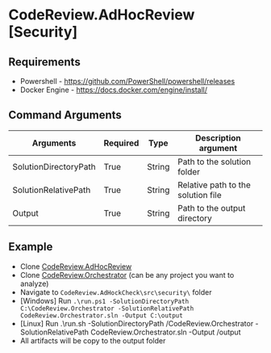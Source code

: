 # CodeReview.AdHocReview [Security]

## Requirements

- Powershell - https://github.com/PowerShell/powershell/releases
- Docker Engine - https://docs.docker.com/engine/install/

## Command Arguments

| Arguments             | Required | Type   | Description argument               |
|-----------------------|----------|--------|------------------------------------|
| SolutionDirectoryPath | True     | String | Path to the solution folder        |
| SolutionRelativePath  | True     | String | Relative path to the solution file |
| Output                | True     | String | Path to the output directory       |

## Example

- Clone [CodeReview.AdHocReview](https://github.com/GodelTech/CodeReview.AdHocReview)
- Clone [CodeReview.Orchestrator](https://github.com/GodelTech/CodeReview.Orchestrator) (can be any project you want to analyze)
- Navigate to `CodeReview.AdHockCheck\src\security\` folder
- [Windows] Run `.\run.ps1 -SolutionDirectoryPath C:\CodeReview.Orchestrator -SolutionRelativePath CodeReview.Orchestrator.sln -Output C:\output`
- [Linux] Run .\run.sh -SolutionDirectoryPath /CodeReview.Orchestrator -SolutionRelativePath CodeReview.Orchestrator.sln -Output /output
- All artifacts will be copy to the output folder 